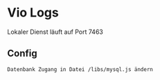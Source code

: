 
 # Vio Logs

Lokaler Dienst läuft auf Port 7463

## Config
	Datenbank Zugang in Datei /libs/mysql.js ändern
